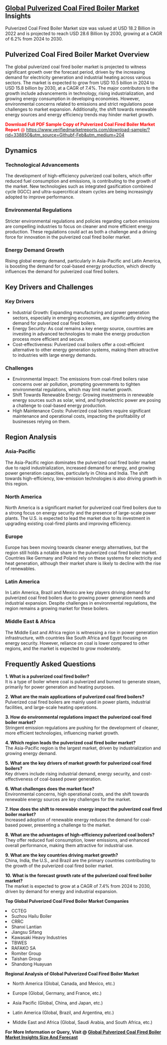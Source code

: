 <h2><a href="https://www.verifiedmarketreports.com/download-sample/?rid=338850&amp;utm_source=Githubf&amp;utm_medium=204" target="_blank">Global Pulverized Coal Fired Boiler Market</a> Insights</h2><p>Pulverized Coal Fired Boiler Market size was valued at USD 18.2 Billion in 2022 and is projected to reach USD 28.6 Billion by 2030, growing at a CAGR of 6.2% from 2024 to 2030.</p><p> <h2>Pulverized Coal Fired Boiler Market Overview</h2> <p>The global pulverized coal fired boiler market is projected to witness significant growth over the forecast period, driven by the increasing demand for electricity generation and industrial heating across various sectors. The market is expected to grow from USD 10.5 billion in 2024 to USD 15.8 billion by 2030, at a CAGR of 7.4%. The major contributors to the growth include advancements in technology, rising industrialization, and growing energy consumption in developing economies. However, environmental concerns related to emissions and strict regulations pose challenges to market expansion. Additionally, the shift towards renewable energy sources and energy efficiency trends may hinder market growth.</p> <p><p><span class=""><span style="color: #ff0000;"><strong>Download Full PDF Sample Copy of Pulverized Coal Fired Boiler Market Report</strong> @ </span><a href="https://www.verifiedmarketreports.com/download-sample/?rid=338850&amp;utm_source=Githubf-Feb&amp;utm_medium=204" target="_blank">https://www.verifiedmarketreports.com/download-sample/?rid=338850&amp;utm_source=Githubf-Feb&amp;utm_medium=204</a></span></p></p> <h2>Dynamics</h2> <h3>Technological Advancements</h3> <p>The development of high-efficiency pulverized coal boilers, which offer reduced fuel consumption and emissions, is contributing to the growth of the market. New technologies such as integrated gasification combined cycle (IGCC) and ultra-supercritical steam cycles are being increasingly adopted to improve performance.</p> <h3>Environmental Regulations</h3> <p>Stricter environmental regulations and policies regarding carbon emissions are compelling industries to focus on cleaner and more efficient energy production. These regulations could act as both a challenge and a driving force for innovation in the pulverized coal fired boiler market.</p> <h3>Energy Demand Growth</h3> <p>Rising global energy demand, particularly in Asia-Pacific and Latin America, is boosting the demand for coal-based energy production, which directly influences the demand for pulverized coal fired boilers.</p> <h2>Key Drivers and Challenges</h2> <h3>Key Drivers</h3> <ul> <li>Industrial Growth: Expanding manufacturing and power generation sectors, especially in emerging economies, are significantly driving the demand for pulverized coal fired boilers.</li> <li>Energy Security: As coal remains a key energy source, countries are investing in advanced technologies to make the energy production process more efficient and secure.</li> <li>Cost-effectiveness: Pulverized coal boilers offer a cost-efficient alternative to other energy generation systems, making them attractive to industries with large energy demands.</li> </ul> <h3>Challenges</h3> <ul> <li>Environmental Impact: The emissions from coal-fired boilers raise concerns over air pollution, prompting governments to tighten environmental regulations, which may limit market growth.</li> <li>Shift Towards Renewable Energy: Growing investments in renewable energy sources such as solar, wind, and hydroelectric power are posing a challenge to coal-based energy production.</li> <li>High Maintenance Costs: Pulverized coal boilers require significant maintenance and operational costs, impacting the profitability of businesses relying on them.</li> </ul> <h2>Region Analysis</h2> <h3>Asia-Pacific</h3> <p>The Asia-Pacific region dominates the pulverized coal fired boiler market due to rapid industrialization, increased demand for energy, and growing power generation capacities, particularly in China and India. The shift towards high-efficiency, low-emission technologies is also driving growth in this region.</p> <h3>North America</h3> <p>North America is a significant market for pulverized coal fired boilers due to a strong focus on energy security and the presence of large-scale power plants. The U.S. is expected to lead the market due to its investment in upgrading existing coal-fired plants and improving efficiency.</p> <h3>Europe</h3> <p>Europe has been moving towards cleaner energy alternatives, but the region still holds a notable share in the pulverized coal fired boiler market. Countries like Germany and Poland rely on these systems for electricity and heat generation, although their market share is likely to decline with the rise of renewables.</p> <h3>Latin America</h3> <p>In Latin America, Brazil and Mexico are key players driving demand for pulverized coal fired boilers due to growing power generation needs and industrial expansion. Despite challenges in environmental regulations, the region remains a growing market for these boilers.</p> <h3>Middle East & Africa</h3> <p>The Middle East and Africa region is witnessing a rise in power generation infrastructure, with countries like South Africa and Egypt focusing on energy security. However, reliance on coal is lower compared to other regions, and the market is expected to grow moderately.</p> <h2>Frequently Asked Questions</h2> <p><strong>1. What is a pulverized coal fired boiler?</strong><br> It is a type of boiler where coal is pulverized and burned to generate steam, primarily for power generation and heating purposes.</p> <p><strong>2. What are the main applications of pulverized coal fired boilers?</strong><br> Pulverized coal fired boilers are mainly used in power plants, industrial facilities, and large-scale heating operations.</p> <p><strong>3. How do environmental regulations impact the pulverized coal fired boiler market?</strong><br> Stringent emission regulations are pushing for the development of cleaner, more efficient technologies, influencing market growth.</p> <p><strong>4. Which region leads the pulverized coal fired boiler market?</strong><br> The Asia-Pacific region is the largest market, driven by industrialization and growing energy demand.</p> <p><strong>5. What are the key drivers of market growth for pulverized coal fired boilers?</strong><br> Key drivers include rising industrial demand, energy security, and cost-effectiveness of coal-based power generation.</p> <p><strong>6. What challenges does the market face?</strong><br> Environmental concerns, high operational costs, and the shift towards renewable energy sources are key challenges for the market.</p> <p><strong>7. How does the shift to renewable energy impact the pulverized coal fired boiler market?</strong><br> Increased adoption of renewable energy reduces the demand for coal-based power, presenting a challenge to the market.</p> <p><strong>8. What are the advantages of high-efficiency pulverized coal boilers?</strong><br> They offer reduced fuel consumption, lower emissions, and enhanced overall performance, making them attractive for industrial use.</p> <p><strong>9. What are the key countries driving market growth?</strong><br> China, India, the U.S., and Brazil are the primary countries contributing to the growth of the pulverized coal fired boiler market.</p> <p><strong>10. What is the forecast growth rate of the pulverized coal fired boiler market?</strong><br> The market is expected to grow at a CAGR of 7.4% from 2024 to 2030, driven by demand for energy and industrial expansion.</p> </p><p><strong>Top Global Pulverized Coal Fired Boiler Market Companies</strong></p><div data-test-id=""><p><li>CCTEG</li><li> Suzhou Hailu Boiler</li><li> CRRC</li><li> Shanxi Lantian</li><li> Jiangsu Sifang</li><li> Kawasaki Heavy Industries</li><li> TBWES</li><li> RAFAKO SA</li><li> Romiter Group</li><li> Taishan Group</li><li> Shandong Huayuan</li></p><div><strong>Regional Analysis of&nbsp;Global Pulverized Coal Fired Boiler Market</strong></div><ul><li dir="ltr"><p dir="ltr">North America&nbsp;(Global, Canada, and Mexico, etc.)</p></li><li dir="ltr"><p dir="ltr">Europe (Global, Germany, and France, etc.)</p></li><li dir="ltr"><p dir="ltr">Asia Pacific&nbsp;(Global, China, and Japan, etc.)</p></li><li dir="ltr"><p dir="ltr">Latin America&nbsp;(Global, Brazil, and Argentina, etc.)</p></li><li dir="ltr">Middle East and Africa&nbsp;(Global, Saudi Arabia, and South Africa, etc.)</li></ul><p><strong>For More Information or Query, Visit @&nbsp;</strong><strong><a href="https://www.verifiedmarketreports.com/product/pulverized-coal-fired-boiler-market/?utm_source=Githubf&amp;utm_medium=204" target="_blank">Global Pulverized Coal Fired Boiler Market Insights Size And Forecast</a></strong></p></div>
